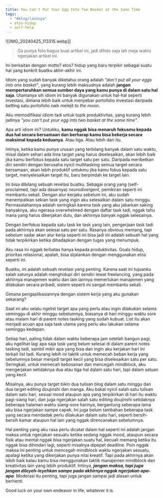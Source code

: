 ```yaml
---
title: You Can't Put Your Egg Into Two Basket at the Same Time
tags:
  - "#blog/lainnya"
  - etos-hidup
  - self-help
---
```

![[IMG_20240425_113315.webp]]
> Ga punya foto bagus buat artikel ini, jadi difoto saja lah meja waktu ngerjakan artikel ini.

Ini berkaitan dengan motto? etos? hidup yang baru terpikir sebagai suatu hal yang konkrit buatku akhir-akhir ini.

Idiom yang sudah banyak diketahui orang adalah *"don't put all your eggs into one basket"*, yang kurang lebih maksudnya adalah **jangan mempertaruhkan semua sumber daya yang kamu punya di dalam satu hal saja**. Utamanya sih idiom ini banyak digunakan untuk hal-hal seperti investasi, dimana lebih baik untuk menyebar portofolio investasi daripada betting satu portofolio naik melejit *to the moon*.

Aku memodifikasi idiom tadi untuk topik produktivitas, yang kurang lebih jadinya *"you can't put your egg into two basket at the same time"*.

Apa arti idiom ini? Untukku, **kamu nggak bisa menaruh fokusmu kepada dua hal secara bersamaan dan berharap kamu bisa bekerja secara maksimal kepada keduanya**. Atau tiga. Atau lebih dari itu.

Intinya, ketika kamu punya urusan yang terbilang banyak dalam satu waktu, misal dalam sehari ada lima target yang harus diselesaikan, akan lebih baik jika kamu berfokus kepada satu target satu per satu. Daripada meribetkan diri sendiri dengan berusaha nyicil multitasking semua target secara bersamaan, akan lebih produktif untukmu jika kamu fokus kepada satu target, menyelesaikan target itu, baru berpindah ke target lain.

Ini bisa dibilang sebuah revelasi buatku. Sebagai orang yang (self-proclaimed, tapi ada dasarnya) *neurodivergent*, pemikiran seperti ini membantu sekali. Dengan alur kerjaku sebelum ini, aku sudah menempatkan sekian task yang ingin aku selesaikan dalam satu minggu. Permasalahannya adalah seringkali karena task yang aku jabarkan saking banyaknya, aku ngerasa overwhelmed dengan daftar task tadi, nggak tahu mana yang harus dikerjakan dulu, dan akhirnya banyak nggak selesainya.

Dengan berfokus kepada satu task ke task yang lain, pengerjaan task tadi pada akhirnya akan selesai satu per satu. Rasanya obvious memang, tapi sebelum sadar akan alur kerja seperti ini bisa jadi ini adalah sebuah hal yang tidak terpikirkan ketika dihadapkan dengan tugas yang menumpuk.

Aku rasa ini nggak terbatas hanya kepada produktivitas. Goals hidup, prioritas relasional, apalah, bisa dijalankan dengan menggunakan etos seperti ini.

Buatku, ini adalah sebuah revelasi yang penting. Karena saat ini tujuanku salah satunya adalah menghidupi diri sendiri lewat freelancing, yang pada akhirnya manajemen waktu dan lain lainnya memerlukan manajemen yang dilakukan secara pribadi, sistem seperti ini sangat membantu sekali.

Gimana pengaplikasiannya dengan sistem kerja yang aku gunakan sekarang?

Saat ini aku selalu ngelist target apa yang perlu atau ingin dilakukan selama seminggu di akhir minggu sebelumnya, biasanya di hari minggu waktu sore atau malam hari di parent notes tasking yang sudah kubuat. List itu akan menjadi acuan apa saja task utama yang perlu aku lakukan selama seminggu kedepan.

Setiap hari, paling tidak dalam waktu beberapa jam setelah bangun pagi, aku ngelihat lagi apa saja task yang belum selesai di dalam parent notes tasking tadi, sambil mikir apa yang bisa dan ingin aku kerjakan hari ini terkait list tadi. Kurang lebih ini taktik untuk memecah beban kerja yang sebelumnya besar menjadi target kecil yang bisa diselesaikan satu per satu. Seringkali, untuk memecah kebosanan dan mencegah mindblock, aku mengerjakan setidaknya dua atau tiga hal dalam satu hari, tapi dalam satuan yang kecil.

Misalnya, aku punya target bikin dua tulisan blog dalam satu minggu dan dua target editing doujinshi dan manga. Aku bakal nyicil salah satu tulisan dalam satu hari, sesuai mood ataupun apa yang terpikirkan di hari itu waktu pagi-siang hari, dan juga ngerjakan salah satu editing doujinshi setidaknya beberapa halaman waktu siang-sore harinya, bergantung seberapa lama aku bisa ngerjakan sampe capek. Ini juga belum tambahan beberapa task yang secara mendadak perlu dilakukan dalam satu hari, seperti bersih-bersih kamar ataupun hal lain yang nggak direncanakan sebelumnya.

Hal penting yang aku rasa perlu dicatat dalam hal seperti ini adalah jangan maksa untuk ngerjakan sesuatu ketika sedang nggak mood, ataupun secara fisik atau mental nggak bisa ngerjakan suatu hal, kecuali memang ketika itu nggak bisa dihindari lagi, seperti misalnya dipepet deadline. Poin nggak maksa ini penting untuk mencegah mindblock waktu ngerjakan sesuatu, apalagi ketika yang dikerjakan punya nilai kreatif. Tapi pada akhirnya akan lebih baik kalau kamu bisa menggunakan taktik manajemen mindblock dan kreativitas lain yang lebih produktif. Intinya, ***jangan maksa, tapi juga jangan dileyeh-leyehkan sampe pada akhirnya nggak ngerjakan apa-apa***. Moderasi itu penting, tapi juga jangan sampai jadi alasan untuk berhenti.

Good luck on your own endeavor in life, whatever it is.